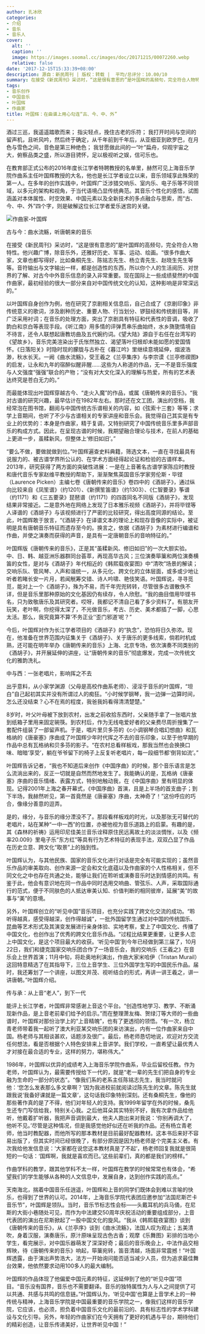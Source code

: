 ```yaml
---
author: 孔冰欣
categories:
- 介绍
- 音乐
- 音乐人
cover:
  alt: ''
  caption: ''
  image: https://images.soomal.cc/images/doc/20171215/00072260.webp
  relative: false
date: '2017-12-15T15:33:39+08:00'
description: 源自：新民周刊 | 版权：转载 |  平均/总评分：10.00/10
summary: 在接受《新民周刊》采访时，“这是很有意思的”是叶国辉的高频句，完全符合人物特性。他兴趣广博，除音乐外，还雅好历史、军事、运动、绘画。“很多作曲大家，文章也都写得好，比如桑桐先生、陈铭志先生、杨立青先生、赵晓生先生等等……
tags:
- 音乐创作
- 中国音乐
- 叶国辉
- 作曲家
title: 叶国辉：在曲谱上用心勾连“古、今、中、外”
---
```


酒过三巡，我遥遥踏歌而来；
指尖轻点，挽住古老的乐符；
我打开时间与空间的留声机，且听风吟，然后终于确定，从千年前到千年后，从亚细亚到欧罗巴，在月色与雪色之间，音色是第三种绝色；
我甘愿做此间的一“叶”扁舟，仰观宇宙之大，俯察品类之盛，所以游目骋怀，足以极视听之娱，信可乐也。

在教育部正式公布的2016年度长江学者特聘教授的名单里，赫然可见上海音乐学院作曲系主任叶国辉教授的大名，他也是长江学者设立以来，音乐领域享此殊荣的第一人。在多年的创作实践中，叶国辉广泛涉猎交响乐、室内乐、电子乐等不同领域，以多元的架构和视角，于当代语境凸显传统典范。其音乐个性化的感悟，试图涵盖对本体属性、时空效果、中国元素以及全新技术的多点融合与思索，而“古、今、中、外”四个字，则是破解这位长江学者爱乐迷宫的关键。

![作曲家-叶国辉](https://images.soomal.cc/images/doc/20171215/00072259.webp)





古与今：曲水流觞，听唐朝来的音乐

在接受《新民周刊》采访时，“这是很有意思的”是叶国辉的高频句，完全符合人物特性。他兴趣广博，除音乐外，还雅好历史、军事、运动、绘画。“很多作曲大家，文章也都写得好，比如桑桐先生、陈铭志先生、杨立青先生、赵晓生先生等等。音符输出与文字输出一样，都是创造性的东西，所以你个人的生活阅历、对世界的了解、对古今中外音乐信息的录入非常重要。现在国际上一些成绩斐然的中国作曲家，最初经验的很大一部分来自对中国传统文化的认知，这种影响是非常深远的。”

以叶国辉自身创作为例，他在研究了京剧相关信息后，自己合成了《京剧印象》非传统意义的歌词，涉及剧种历史、重要人物、行当划分、锣鼓经和传统剧目等，并广泛采用衬词；在音乐的处理方面，突出了京剧具有特征和代表性的音调，吸收了韵白和京白等表现手段。《听江南》用多情的评弹贯串乐曲始终，水乡旖旎情境自不待言，还令人联想起唐教坊曲及五代婉约词。《望大陆》源自于右任在台湾写的《望故乡》，音乐完美渲染出于氏怅然独立、渴望落叶归根却未能如愿的爱国情怀。《日落阳关》时隐时现的朦胧与古朴在《暮江吟》里继续意境延伸，烟波浩渺，秋水长天。一阙《曲水流觞》，受王羲之《兰亭集序》与李宗谟《兰亭修禊图》的启发，让永和九年的宿醉似醒非醒……这些为人称道的作品，无一不是音乐强度与人文强度“强强”联合的产物；“没有对大文化深入的理解与热爱，所有的艺术表达终究是苍白无力的。”

而最能体现出叶国辉穿越古今、“走火入魔”的作品，或属《唐朝传来的音乐》。“我对古谱的研究兴趣，最早估计在1982年左右。那时还在文工团，演出的空档，我经常泡在图书馆，翻阅与中国传统古乐谱相关的内容，如《弦索十三套》等等；求学上音期间，也听了不少与古谱相关的专家讲座和音乐会。我觉得自己其实是有专业上的优势的：本身是作曲家，精于复调，又特别研究了中国传统音乐里多声部音乐的构成方式。因此，在呈现古谱的时候，我期望融合理论与技术，在前人的基础上更进一步，虽糅新风，但整体上‘修旧如旧’。”

“要么不做，要做就做到位。”叶国辉遍查史料典籍，筛选文本，一直在寻找最具有说服力的、被古谱学界所公认的、在学术方面经得起论证和检验的古谱样本。2013年，研究获得了两方面的突破性进展：一是在上音著名古谱学家陈应时教授和唐代音乐专家赵维平教授的帮助下，渐渐聚焦英国音乐学家劳伦斯・毕铿（Laurence Picken）主编七卷《唐朝传来的音乐》卷四中的《酒胡子》，通过纵向比较来自《凤笙谱》（约1201）、《新撰笙笛谱》（约1303）、《仁智要录》筝谱（约1171）和《三五要录》琵琶谱（约1171）的四首同名不同版《酒胡子》，发现结果非常接近。二是意外地在网络上发现了日本雅乐视频《酒胡子》，并将毕铿等人译谱的《酒胡子》与该视频进行了严密的比较研究，得出高度同源的结论。至此，叶国辉敢于放言，“《酒胡子》在译谱文本的理论上和现存音像的实际中，被证明是具有唐朝音乐特征而遗存至今的。换言之，依据《酒胡子》为素材进行编谱和作曲，并使之演奏而获得的声音，是具有一定唐朝音乐的音响特征的。”

叶国辉版《唐朝传来的音乐》，正是其“虽糅新风、修旧如旧”的一次大胆实验。中、日、韩、越亚洲乐器群同台荟萃，再现高华古风；三位演奏筚篥和两位演奏横笛的女性，是对与《酒胡子》年代相近的《韩熙载夜宴图》中“清吹”场景的解读；交响乐队、管风琴、人声和谐统一，从多元化、跨文化的立体层面，或多或少地让听者若睹长安一片月，若闻觥筹交错、诗人吟啸、艳伎笑语。叶国辉说，寻寻觅觅，能对上一个《酒胡子》，殊为不易，而千年兜兜转转，尽管很多古谱散佚不详，但是音乐里那种原始的文化基因仍有续存，令人欣慰。“我的曲目借用毕铿书名，只为致敬唐乐及其研究者。哎呀，我都记不清自己看了多少资料了。有朋友开玩笑，老叶啊，你挖得太深了，不光做音乐，考古、历史、美术都插了一脚，心思太活。那么，我究竟算不算‘不务正业’‘歪门邪道’呢？”

今后，叶国辉对作为长江学者项目的《酒胡子》的“执念”，恐怕将日久弥浓。现在，他准备在世界范围内征集关于《酒胡子》、关于唐乐的更多线索，倘若时机成熟，还可能在明年举办《唐朝传来的音乐》上海、北京专场，依次演奏不同类别的《酒胡子》，并开展延伸的讲座，让“唐朝传来的音乐”彻底爆发，完成一次传统文化的雅韵洗礼。

中与西：一张老唱片，影响挥之不去

出乎意料，从小家学渊源（父母是高校作曲系老师）、浸淫于音乐的叶国辉，“坦白”自己起初其实并没有所谓过人的痴狂。“小时候学钢琴，我一边弹一边算时间，怎么还没结束？心不在焉的程度，我爸我妈看得清清楚楚。”

8岁时，叶父叶母被下放到农村，出发之前收拾东西时，父亲随手拿了一张唱片放到纸箱子里用来固定碗筷。到农村后，作为无线电爱好者的父亲费尽周折搜集了一套配件组装了一部留声机。于是，唱片里贝多芬的《c小调钢琴合唱幻想曲》和瓦格纳的《唐豪塞》序曲成了叶国辉少年时代挥之不去的音乐印象，以至于他早期的作品中总有瓦格纳和贝多芬的影子。“在农村总看样板戏，那我当然也会换换口味、暗暗‘享受’，躺在爷爷留下的椅子上反复听老唱片，每一段细节都‘倒背如流’。”

叶国辉告诉记者，“我也不知道后来创作《中国序曲》的时候，那个音乐语言是怎么流淌出来的，反正一切就是自然而然地发生了。我能确认的是，瓦格纳《唐豪塞》序曲的音乐情绪、表露方式，特别地触动我，在《中国序曲》里有明显的体现。记得2001年上海之春开幕式，《中国序曲》首演，且是上半场的首支曲子；到下半场，我赫然听见，第一首竟然是《唐豪塞》序曲，太神奇了！”这份呼应的巧合，像缘分善意的逗弄。

是的，缘分，与音乐的缘分湮没不了。那段看样板戏的时光，以及那张无可替代的老唱片，站在某种“一中一西”的位置，亦被他视为音乐道路上的启蒙。有趣的是，其《森林的祈祷》运用印尼佳美兰音乐诠释原住民远离故土的淡淡惆怅，以及《频率20.009》里电子乐“东方红”等具有行为艺术特征的表现手法，双双凸显了作品在历史立意、跨文化“取景”上的独到性。

叶国辉认为，与其他民族、国家的音乐文化进行对话是完全有可能实现的；虽然音乐作品的审美取向、创作来源一定会和文化底蕴以及作曲家的个人性格相关，但不同文化之中也存在共通之处，能够让我们在聆听或演奏音乐时达到情感的共鸣。有鉴于此，他会有意识地在同一作品中同时选用交响曲、管弦乐、人声，采取国际通行的范式，便于不同肤色的人抵达审美认知、价值判断的相同彼岸，延展“美”的故事与“美”的意境。

另外，叶国辉创立的“听见中国”音乐项目，也充分实践了跨文化交流的成功。“聆听得越真，感受得越深，创作得越诚”，一批外国留学生通过对中国的传统国乐、昆曲等艺术形式及其演变发展进行亲身体验、实地考察，爱上了中国文化、传播了中国文化，也创作出了优秀的跨文化音乐作品。“过程比结果更重要，让更多人恋上中国文化，是这个项目最大的收获。‘听见中国’到今年已经做到第三届了，10月22日，我们和捷克国家交响乐团合作了一场音乐会，我的交响乐《王羲之》在音乐会上世界首演；11月中旬，将赴奥地利演出，作曲大家米哈伊（Tristan Murail）这回特意精选了在其指导下，三位上音学生、三位外国学生写的中国民乐作品。届时，我还筹划了一个讲座，以图文并茂、视听结合的形式，再讲一讲王羲之，讲一讲唐朝。”叶国辉介绍。

传与承：从上音“老人”，到下一代

能评上长江学者，叶国辉非常感谢上音这个平台。“创造性地学习、教学、不断涌现新作品，是上音老前辈们给予的启示。”而在整理萧友梅、贺绿汀等大师的一些曲谱时，叶国辉对那份治学上的“上音精魄”，也有了更透彻的领悟。“有一次，杨立青老师带着我一起听了澳大利亚某交响乐团的来访演出，内有一位作曲家来自中国。杨老师与其相谈甚欢，话题涉及很广。最后，杨老师恳切地说，欢迎对方交流任何想法，看是否根据个人特色安排来上音讲学。我们学校，一直希望让最优秀人才对接在最合适的专业，这样的努力，堪称伟大。”

1986年，叶国辉以优异的成绩考入上海音乐学院作曲系，毕业后留校任教。作为老师，叶国辉认为，最需要传授给下一代的，就是“老一辈的先生们把自身的专业融为生命的一部分的状态”。“像我们系的老系主任陈铭志先生，我当时就问他：‘您怎么发表那么多文章啊？’因为我进校前就阅读过陈先生的文章。陈先生就跟我说‘我备好课就是一篇文章’，这句话我印象特别深刻。还有桑桐先生，像他的那些著作真的是了不得，他们对年轻人的支持。我1999年留学在外的时候，桑先生还专门写信给我，特别关心我。之后他耳朵其实特别不好，我有次拿作品给他听，他戴着扩听器，我把声音调到最大，他夫人跑出来对我说：‘你别再调大了，他听不见。’尽管是这种情况，但是我感觉他好似还在听我的作品。还有杨立青老师，他当时教配器，而他所写的那本教材是目前最好配器教材。这本书后来好不容易出版了，但其实时间已经很晚了，有部分原因是因为杨老师是个完美主义者。有次我给他发信息说：‘大家都在说您这本教材真是了不起’，杨老师回复我就是很简短的一句话：‘国辉啊，我就是喜欢而已。’这些前辈们，真的都是我们的榜样。”

作曲学科的教学，跟其他学科不太一样，叶国辉在教学的时候常常也有体会，“希望我们的学生能够从各种的人文信息中，发展自身，达到创作实践的高点。”

天南海北，揣着中国音乐任逍遥，叶国辉和上音的同学们既体会到难以言喻的快乐，也得到了世界的认可。2014年，上海音乐学院代表团应邀参加“法国尼斯芒卡音乐节”，叶国辉是领队。当时，音乐节标志性会标――头戴耳机的兵马俑，在尼斯的大街小巷随处可见，而作为中法建交50周年庆祝活动的重要组成部分，上音代表团的演出在尼斯掀起了一股中国文化的旋风。“我从《韩熙载夜宴图》谈到《唐朝传来的音乐》，从《兰亭序》谈到《曲水流觞》，法国人叹为观止；五美清吹，身着汉服，演奏唐乐，原汁原味呈现古色古香；观摩《乐舞图》彩排的当地小学生，看完展示，对中国乐器萌发了深深好奇；最后的音乐晚会上，中法作品交相辉映，待《唐朝传来的音乐》响起，筚篥宛转，笛音清越，场面非常震撼！”叶国辉透露，由于演出声势浩大，法方一开始询问能否适当减少人员，但为追求最佳舞台效果，他依然要求动用100多人的最大编制。

叶国辉的作品体现了他偏爱中国元素的特征，这延伸到了他的“听见中国”项目。“音乐没有国界，音乐也不需要翻译。音乐的独特属性为人与人之间提供了可以共通、共感与共鸣的信息链。”叶国辉认为，‘听见中国’也算是上音学术上的一种传统与精神，上海音乐学院是中国最重要的音乐学院之一，像我们这样的音乐学院，它应该，也必须，担负着中国音乐文化的最前沿的、具有标志性的学术学科建设与文化引导。另外，年轻的作曲家们在今天拥有了更好的机遇与平台，期待他们的精彩创造，让音乐传递美好，让世界听见中国！”